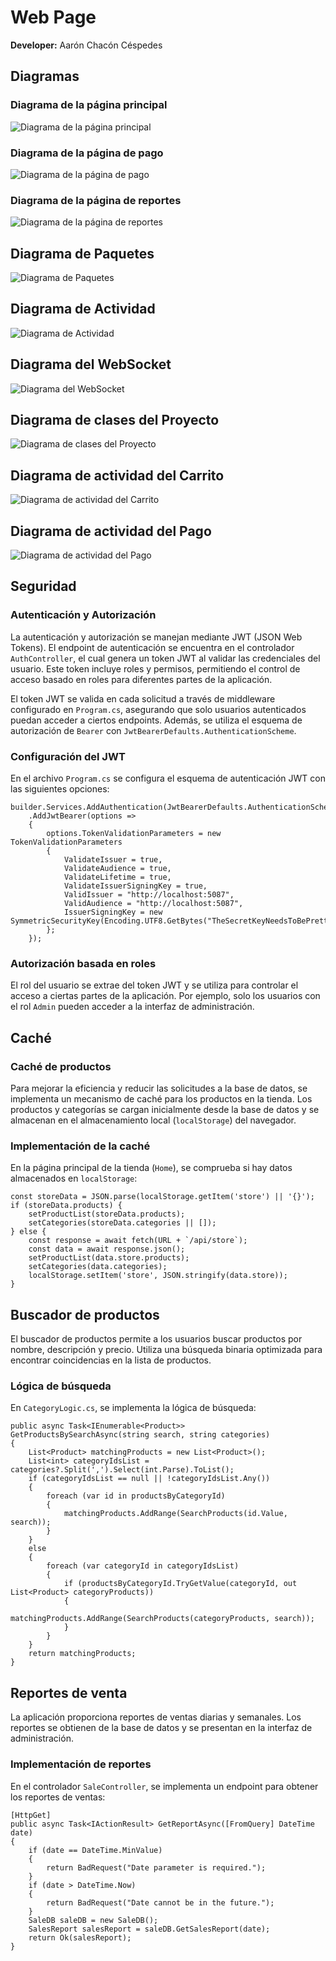 # Web Page
**Developer:** Aarón Chacón Céspedes
## Diagramas
### Diagrama de la página principal
![Diagrama de la página principal](Images/pagprincipal.jpeg)

### Diagrama de la página de pago
![Diagrama de la página de pago](Images/pagpago.jpeg)

### Diagrama de la página de reportes
![Diagrama de la página de reportes](Images/pagreportes.jpeg)

## Diagrama de Paquetes
![Diagrama de Paquetes](Images/diagrama_paquetes.jpeg)

## Diagrama de Actividad
![Diagrama de Actividad](Images/diagrama_actividad.jpeg)

## Diagrama del WebSocket
![Diagrama del WebSocket](Images/ws.jpeg)

## Diagrama de clases del Proyecto
![Diagrama de clases del Proyecto](Images/DiagramaClasesProy.png)

## Diagrama de actividad del Carrito
![Diagrama de actividad del Carrito](Images/DiagramaActividadCart.png)

## Diagrama de actividad del Pago
![Diagrama de actividad del Pago](Images/DiagramaActividadPayment.png)

## Seguridad
### Autenticación y Autorización
La autenticación y autorización se manejan mediante JWT (JSON Web Tokens). El endpoint de autenticación se encuentra en el controlador `AuthController`, el cual genera un token JWT al validar las credenciales del usuario. Este token incluye roles y permisos, permitiendo el control de acceso basado en roles para diferentes partes de la aplicación.

El token JWT se valida en cada solicitud a través de middleware configurado en `Program.cs`, asegurando que solo usuarios autenticados puedan acceder a ciertos endpoints. Además, se utiliza el esquema de autorización de `Bearer` con `JwtBearerDefaults.AuthenticationScheme`.

### Configuración del JWT
En el archivo `Program.cs` se configura el esquema de autenticación JWT con las siguientes opciones:
```
builder.Services.AddAuthentication(JwtBearerDefaults.AuthenticationScheme)
    .AddJwtBearer(options =>
    {
        options.TokenValidationParameters = new TokenValidationParameters
        {
            ValidateIssuer = true,
            ValidateAudience = true,
            ValidateLifetime = true,
            ValidateIssuerSigningKey = true,
            ValidIssuer = "http://localhost:5087",
            ValidAudience = "http://localhost:5087",
            IssuerSigningKey = new SymmetricSecurityKey(Encoding.UTF8.GetBytes("TheSecretKeyNeedsToBePrettyLongSoWeNeedToAddSomeCharsHere"))
        };
    });
```

### Autorización basada en roles
El rol del usuario se extrae del token JWT y se utiliza para controlar el acceso a ciertas partes de la aplicación. Por ejemplo, solo los usuarios con el rol `Admin` pueden acceder a la interfaz de administración.

## Caché
### Caché de productos
Para mejorar la eficiencia y reducir las solicitudes a la base de datos, se implementa un mecanismo de caché para los productos en la tienda. Los productos y categorías se cargan inicialmente desde la base de datos y se almacenan en el almacenamiento local (`localStorage`) del navegador.

### Implementación de la caché
En la página principal de la tienda (`Home`), se comprueba si hay datos almacenados en `localStorage`:
```
const storeData = JSON.parse(localStorage.getItem('store') || '{}');
if (storeData.products) {
    setProductList(storeData.products);
    setCategories(storeData.categories || []);
} else {
    const response = await fetch(URL + `/api/store`);
    const data = await response.json();
    setProductList(data.store.products);
    setCategories(data.categories);
    localStorage.setItem('store', JSON.stringify(data.store));
}
```

## Buscador de productos
El buscador de productos permite a los usuarios buscar productos por nombre, descripción y precio. Utiliza una búsqueda binaria optimizada para encontrar coincidencias en la lista de productos.

### Lógica de búsqueda
En `CategoryLogic.cs`, se implementa la lógica de búsqueda:
```
public async Task<IEnumerable<Product>> GetProductsBySearchAsync(string search, string categories)
{
    List<Product> matchingProducts = new List<Product>();
    List<int> categoryIdsList = categories?.Split(',').Select(int.Parse).ToList();
    if (categoryIdsList == null || !categoryIdsList.Any())
    {
        foreach (var id in productsByCategoryId)
        {
            matchingProducts.AddRange(SearchProducts(id.Value, search));
        }
    }
    else
    {
        foreach (var categoryId in categoryIdsList)
        {
            if (productsByCategoryId.TryGetValue(categoryId, out List<Product> categoryProducts))
            {
                matchingProducts.AddRange(SearchProducts(categoryProducts, search));
            }
        }
    }
    return matchingProducts;
}
```

## Reportes de venta
La aplicación proporciona reportes de ventas diarias y semanales. Los reportes se obtienen de la base de datos y se presentan en la interfaz de administración.

### Implementación de reportes
En el controlador `SaleController`, se implementa un endpoint para obtener los reportes de ventas:
```
[HttpGet]
public async Task<IActionResult> GetReportAsync([FromQuery] DateTime date)
{
    if (date == DateTime.MinValue)
    {
        return BadRequest("Date parameter is required.");
    }
    if (date > DateTime.Now)
    {
        return BadRequest("Date cannot be in the future.");
    }
    SaleDB saleDB = new SaleDB();
    SalesReport salesReport = saleDB.GetSalesReport(date);
    return Ok(salesReport);
}
```
